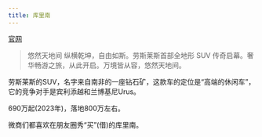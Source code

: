 ```yaml
---
title: 库里南
---
```

[官网](https://www.rolls-roycemotorcars.com.cn/zh-CN/explore-cullinan.html)
> 悠然天地间
> 纵横乾坤，自由如斯。劳斯莱斯首部全地形 SUV 传奇启幕。奢华畅游之旅，从此开启。万境皆从容，悠然天地间。

劳斯莱斯的SUV，名字来自南非的一座钻石矿，这款车的定位是“高端的休闲车”，它的竞争对手是宾利添越和兰博基尼Urus。

690万起(2023年)，落地800万左右。

微商们都喜欢在朋友圈秀“买”(借)的库里南。

